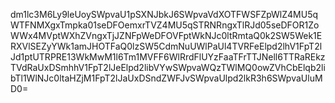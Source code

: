 dm1lc3M6Ly9leUoySWpvaU1pSXNJbkJ6SWpvaVdXOTFWSFZpWlZ4MU5qWTFNMXgxTmpka01seDFOemxrTVZ4MU5qSTRNRngxTlRJd05seDFOR1ZoWWx4MVptWXhZVngxTjJZNFpWeDFOVFptWkNJc0ltRmtaQ0k2SW5Wek1ERXVlSEZyYWk1amJHOTFaQ0lzSW5CdmNuUWlPaUl4TVRFeElpd2lhV1FpT2lJd1ptUTRPRE13WkMwM1l6Tm1MVFF6WlRrdFlUYzFaaTFrTTJNell6TTRaREkzTVdRaUxDSmhhV1FpT2lJeElpd2libVYwSWpvaWQzTWlMQ0owZVhCbElqb2libTl1WlNJc0ltaHZjM1FpT2lJaUxDSndZWFJvSWpvaUlpd2lkR3h6SWpvaUluMD0=
